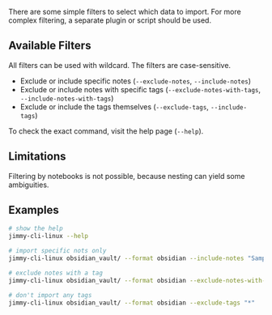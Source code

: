 There are some simple filters to select which data to import. For more complex filtering, a separate plugin or script should be used.

## Available Filters

All filters can be used with wildcard. The filters are case-sensitive.

- Exclude or include specific notes (`--exclude-notes`, `--include-notes`)
- Exclude or include notes with specific tags (`--exclude-notes-with-tags`, `--include-notes-with-tags`)
- Exclude or include the tags themselves (`--exclude-tags`, `--include-tags`)

To check the exact command, visit the help page (`--help`).

## Limitations

Filtering by notebooks is not possible, because nesting can yield some ambiguities.

## Examples

```sh
# show the help
jimmy-cli-linux --help

# import specific nots only
jimmy-cli-linux obsidian_vault/ --format obsidian --include-notes "Sample note" "Second sample note"

# exclude notes with a tag
jimmy-cli-linux obsidian_vault/ --format obsidian --exclude-notes-with-tags "ignore this tag"

# don't import any tags
jimmy-cli-linux obsidian_vault/ --format obsidian --exclude-tags "*"
```
